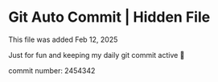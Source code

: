 # Git Auto Commit | Hidden File

This file was added Feb 12, 2025

Just for fun and keeping my daily git commit active 🤪

commit number: 2454342
